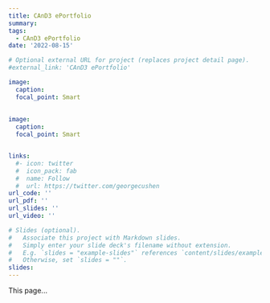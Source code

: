 ```yaml
---
title: CAnD3 ePortfolio
summary: 
tags: 
  - CAnD3 ePortfolio
date: '2022-08-15'

# Optional external URL for project (replaces project detail page).
#external_link: 'CAnD3 ePortfolio'

image:
  caption: 
  focal_point: Smart
  
  
image:
  caption: 
  focal_point: Smart


links:
  #- icon: twitter
  #  icon_pack: fab
  #  name: Follow
  #  url: https://twitter.com/georgecushen
url_code: ''
url_pdf: ''
url_slides: ''
url_video: ''

# Slides (optional).
#   Associate this project with Markdown slides.
#   Simply enter your slide deck's filename without extension.
#   E.g. `slides = "example-slides"` references `content/slides/example-slides.md`.
#   Otherwise, set `slides = ""`.
slides: 
---
```


This page...
